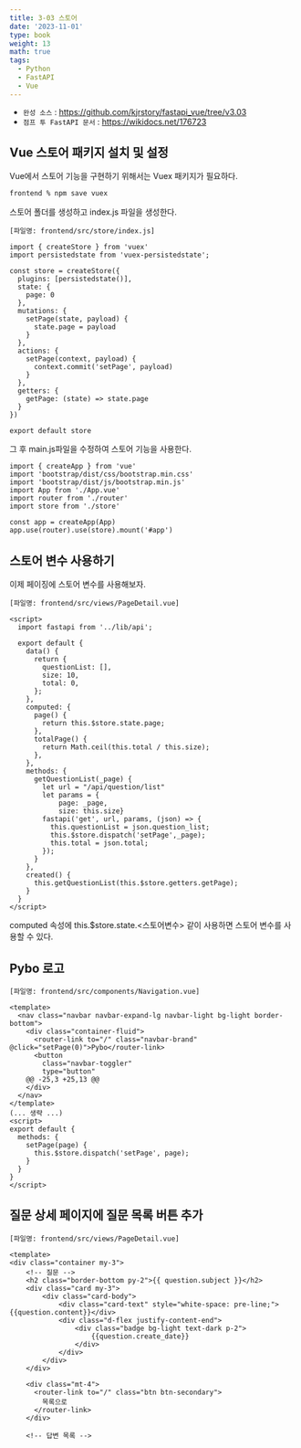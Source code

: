 ```yaml
---
title: 3-03 스토어
date: '2023-11-01'
type: book
weight: 13
math: true
tags:
  - Python
  - FastAPI
  - Vue
---
```


- `완성 소스` : https://github.com/kjrstory/fastapi_vue/tree/v3.03
- `점프 투 FastAPI 문서` : https://wikidocs.net/176723



## Vue 스토어 패키지 설치 및 설정

Vue에서 스토어 기능을 구현하기 위해서는 Vuex 패키지가 필요하다. 

```bash
frontend % npm save vuex
```

스토어 폴더를 생성하고 index.js 파일을 생성한다.

`[파일명: frontend/src/store/index.js]`
```javascipt
import { createStore } from 'vuex'
import persistedstate from 'vuex-persistedstate';

const store = createStore({
  plugins: [persistedstate()],
  state: {
    page: 0
  },
  mutations: {
    setPage(state, payload) {
      state.page = payload
    }
  },
  actions: {
    setPage(context, payload) {
      context.commit('setPage', payload)
    }
  },
  getters: {
    getPage: (state) => state.page
  }
})

export default store
```




그 후 main.js파일을 수정하여 스토어 기능을 사용한다.

```javascript{hl_lines=[5,8]}
import { createApp } from 'vue'
import 'bootstrap/dist/css/bootstrap.min.css'
import 'bootstrap/dist/js/bootstrap.min.js'
import App from './App.vue'
import router from './router'
import store from './store'

const app = createApp(App)
app.use(router).use(store).mount('#app')
```

## 스토어 변수 사용하기


이제 페이징에 스토어 변수를 사용해보자.

`[파일명: frontend/src/views/PageDetail.vue]`
```vue{hl_lines=["13-15",28]}
<script>
  import fastapi from '../lib/api';

  export default {
    data() {
      return {
        questionList: [],
        size: 10,
        total: 0,
      };
    },
    computed: {
      page() {
        return this.$store.state.page;
      },  
      totalPage() {
        return Math.ceil(this.total / this.size);
      },
    },
    methods: {
      getQuestionList(_page) {
        let url = "/api/question/list"
        let params = { 
            page: _page,
            size: this.size}
        fastapi('get', url, params, (json) => {
          this.questionList = json.question_list;
          this.$store.dispatch('setPage',_page);
          this.total = json.total;
        });
      }
    },
    created() {
      this.getQuestionList(this.$store.getters.getPage);
    }
  }
</script>
```

computed 속성에 this.$store.state.<스토어변수> 같이 사용하면 스토어 변수를 사용할 수 있다.



## Pybo 로고


`[파일명: frontend/src/components/Navigation.vue]`
```vue{hl_lines=[4, "14-17"]}
<template>
  <nav class="navbar navbar-expand-lg navbar-light bg-light border-bottom">
    <div class="container-fluid">
      <router-link to="/" class="navbar-brand" @click="setPage(0)">Pybo</router-link>
      <button 
        class="navbar-toggler" 
        type="button" 
	@@ -25,3 +25,13 @@
    </div>
  </nav>
</template>
(... 생략 ...)
<script>
export default {
  methods: {
    setPage(page) {
      this.$store.dispatch('setPage', page);
    }
  }
}
</script>
```


## 질문 상세 페이지에 질문 목록 버튼 추가

`[파일명: frontend/src/views/PageDetail.vue]`

```vue
<template>
<div class="container my-3">
    <!-- 질문 -->
    <h2 class="border-bottom py-2">{{ question.subject }}</h2>
    <div class="card my-3">
        <div class="card-body">
            <div class="card-text" style="white-space: pre-line;">{{question.content}}</div>
            <div class="d-flex justify-content-end">
                <div class="badge bg-light text-dark p-2">
                    {{question.create_date}}
                </div>
            </div>
        </div>
    </div>

    <div class="mt-4">
      <router-link to="/" class="btn btn-secondary">
        목록으로
      </router-link>
    </div>

    <!-- 답변 목록 -->
```
